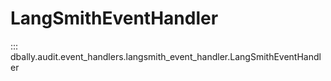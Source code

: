 # LangSmithEventHandler

::: dbally.audit.event_handlers.langsmith_event_handler.LangSmithEventHandler